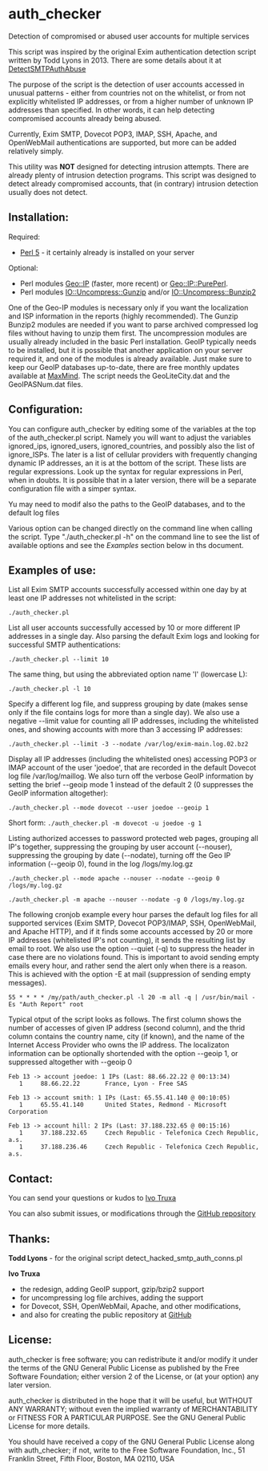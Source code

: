 auth_checker
============

Detection of compromised or abused user accounts for multiple services

This script was inspired by the original Exim authentication detection script written by Todd Lyons in 2013. There are some details about it at [DetectSMTPAuthAbuse](https://github.com/Exim/exim/wiki/DetectSMTPAuthAbuse)

The purpose of the script is the detection of user accounts accessed in unusual patterns - either from countries not on the whitelist, or from not explicitly whitelisted IP addresses, or from a higher number of unknown IP addresses than specified. In other words, it can help detecting compromised accounts already being abused.

Currently, Exim SMTP, Dovecot POP3, IMAP, SSH, Apache, and OpenWebMail authentications are supported, but more can be added relatively simply.

This utility was **NOT** designed for detecting intrusion attempts. There are already plenty of intrusion detection programs. This script was designed to detect already compromised accounts, that (in contrary) intrusion detection usually does not detect.


Installation:
-------------

Required:
- [Perl 5](http://www.perl.org/) - it certainly already is installed on your server
 
Optional:
- Perl modules [Geo::IP](http://search.cpan.org/~borisz/Geo-IP-1.43/lib/Geo/IP.pm) (faster, more recent) or [Geo::IP::PurePerl](http://search.cpan.org/~borisz/Geo-IP-PurePerl-1.25/lib/Geo/IP/PurePerl.pm). 
- Perl modules [IO::Uncompress::Gunzip](http://search.cpan.org/search?query=Gunzip&mode=module) and/or [IO::Uncompress::Bunzip2](http://search.cpan.org/search?query=Bunzip2&mode=module)

One of the Geo-IP modules is necessary only if you want the localization and ISP information in the reports (highly recommended). The Gunzip Bunzip2 modules are needed if you want to parse archived compressed log files without having to unzip them first. The uncompression modules are usually already included in the basic Perl installation. GeoIP typically needs to be installed, but it is possible that another application on your server required it, and one of the modules is already available. Just make sure to keep our GeoIP databases up-to-date, there are free monthly updates available at [MaxMind](http://dev.maxmind.com/geoip/geolite). The script needs the GeoLiteCity.dat and the GeoIPASNum.dat files.


Configuration:
--------------

You can configure auth\_checker by editing some of the variables at the top of the auth\_checker.pl script. Namely you will want to adjust the variables ignored\_ips, ignored\_users, ignored\_countries, and possibly also the list of ignore_ISPs. The later is a list of cellular providers with frequently changing dynamic IP addresses, an it is at the bottom of the script. These lists are regular expressions. Look up the syntax for regular expressions in Perl, when in doubts. It is possible that in a later version, there will be a separate configuration file with a simper syntax.

Yu may need to modif also the paths to the GeoIP databases, and to the default log files

Various option can be changed directly on the command line when calling the script. Type "./auth_checker.pl -h" on the command line to see the list of available options and see the *Examples* section below in ths document.


Examples of use:
----------------

List all Exim SMTP accounts successfully accessed within one day by at least one 
IP addresses not whitelisted in the script:

`./auth_checker.pl`

List all user accounts successfully accessed by 10 or more different IP addresses 
in a single day. Also parsing the default Exim logs and looking for successful SMTP 
authentications:

`./auth_checker.pl --limit 10`

The same thing, but using the abbreviated option name 'l' (lowercase L):

`./auth_checker.pl -l 10`

Specify a different log file, and suppress grouping by date (makes sense only if the
file contains logs for more than a single day). We also use a negative --limit value 
for counting all IP addresses, including the whitelisted ones, and showing accounts
with more than 3 accessing IP addresses:

`./auth_checker.pl --limit -3 --nodate /var/log/exim-main.log.02.bz2`

Display all IP addresses (including the whitelisted ones) accessing POP3 or IMAP account 
of the user 'joedoe', that are recorded in the default Dovecot log file /var/log/maillog.
We also turn off the verbose GeoIP information by setting the brief --geoip mode 1
instead of the default 2 (0 suppresses the GeoIP information altogether):

`./auth_checker.pl --mode dovecot --user joedoe --geoip 1`

Short form: `./auth_checker.pl -m dovecot -u joedoe -g 1`

Listing authorized accesses to password protected web pages, grouping all IP's together,
suppressing the grouping by user account (--nouser), suppressing the grouping by date
(--nodate), turning off the Geo IP information (--geoip 0), found in the log /logs/my.log.gz

`./auth_checker.pl --mode apache --nouser --nodate --geoip 0 /logs/my.log.gz`

`./auth_checker.pl -m apache --nouser --nodate -g 0 /logs/my.log.gz`

The following cronjob example every hour parses the default log files for all supported 
services (Exim SMTP, Dovecot POP3/IMAP, SSH, OpenWebMail, and Apache HTTP), and if it 
finds some accounts accessed by 20 or more IP addresses (whitelisted IP's not counting), 
it sends the resulting list by email to root. We also use the option --quiet (-q) to 
suppress the header in case there are no violations found. This is important to avoid 
sending empty emails every hour, and rather send the alert only when there is a reason.
This is achieved with the option -E at mail (suppression of sending empty messages).

`55 * * * * /my/path/auth_checker.pl -l 20 -m all -q | /usr/bin/mail -Es "Auth Report" root`


Typical otput of the script looks as follows. The first column shows the number of 
accesses of given IP address (second column), and the thrid column contains the 
country name, city (if known), and the name of the Internet Access Provider who
owns the IP address. The localizaton information can be optionally shortended with
the option --geoip 1, or suppressed altogether with --geoip 0

```
Feb 13 -> account joedoe: 1 IPs (Last: 88.66.22.22 @ 00:13:34)
   1     88.66.22.22       France, Lyon - Free SAS
 
Feb 13 -> account smith: 1 IPs (Last: 65.55.41.140 @ 00:10:05)
   1     65.55.41.140      United States, Redmond - Microsoft Corporation

Feb 13 -> account hill: 2 IPs (Last: 37.188.232.65 @ 00:15:16)
   1     37.188.232.65     Czech Republic - Telefonica Czech Republic, a.s.
   1     37.188.236.46     Czech Republic - Telefonica Czech Republic, a.s.
```


Contact:
--------

You can send your questions or kudos to [Ivo Truxa](mailto:truxa@truxoft.com)

You can also submit issues, or modifications through the [GitHub repository](https://github.com/truxoft/auth_checker/)


Thanks:
-------

**Todd Lyons** - for the original script detect_hacked_smtp_auth_conns.pl

**Ivo Truxa**  
   - the redesign, adding GeoIP support, gzip/bzip2 support
   - for uncompressing log file archives, adding the support
   - for Dovecot, SSH, OpenWebMail, Apache, and other modifications, 
   - and also for creating the public repository at [GitHub](https://github.com/truxoft/auth_checker)



License:
--------

auth_checker is free software; you can redistribute it and/or modify it under the
terms of the GNU General Public License as published by the Free Software
Foundation; either version 2 of the License, or (at your option) any later
version.

auth_checker is distributed in the hope that it will be useful, but WITHOUT ANY
WARRANTY; without even the implied warranty of MERCHANTABILITY or FITNESS FOR A
PARTICULAR PURPOSE. See the GNU General Public License for more details.

You should have received a copy of the GNU General Public License along with
auth_checker; if not, write to the Free Software Foundation, Inc., 51 Franklin
Street, Fifth Floor, Boston, MA 02110, USA


